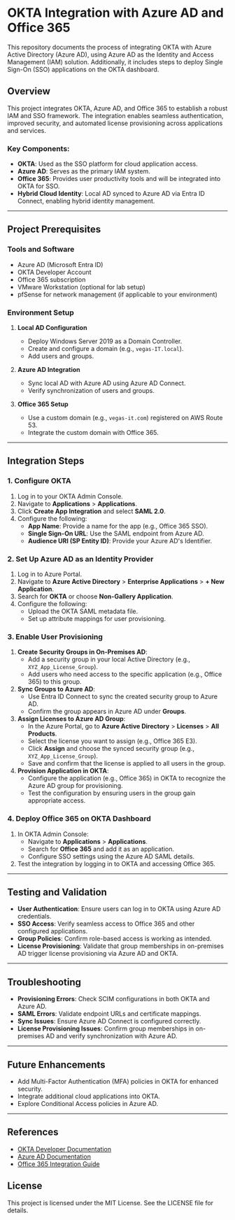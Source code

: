 # OKTA Integration with Azure AD and Office 365

This repository documents the process of integrating OKTA with Azure Active Directory (Azure AD), using Azure AD as the Identity and Access Management (IAM) solution. Additionally, it includes steps to deploy Single Sign-On (SSO) applications on the OKTA dashboard.

## Overview

This project integrates OKTA, Azure AD, and Office 365 to establish a robust IAM and SSO framework. The integration enables seamless authentication, improved security, and automated license provisioning across applications and services.

### Key Components:
- **OKTA**: Used as the SSO platform for cloud application access.
- **Azure AD**: Serves as the primary IAM system.
- **Office 365**: Provides user productivity tools and will be integrated into OKTA for SSO.
- **Hybrid Cloud Identity**: Local AD synced to Azure AD via Entra ID Connect, enabling hybrid identity management.

---

## Project Prerequisites

### Tools and Software
- Azure AD (Microsoft Entra ID)
- OKTA Developer Account
- Office 365 subscription
- VMware Workstation (optional for lab setup)
- pfSense for network management (if applicable to your environment)

### Environment Setup
1. **Local AD Configuration**
   - Deploy Windows Server 2019 as a Domain Controller.
   - Create and configure a domain (e.g., `vegas-IT.local`).
   - Add users and groups.

2. **Azure AD Integration**
   - Sync local AD with Azure AD using Azure AD Connect.
   - Verify synchronization of users and groups.

3. **Office 365 Setup**
   - Use a custom domain (e.g., `vegas-it.com`) registered on AWS Route 53.
   - Integrate the custom domain with Office 365.

---

## Integration Steps

### 1. Configure OKTA
1. Log in to your OKTA Admin Console.
2. Navigate to **Applications** > **Applications**.
3. Click **Create App Integration** and select **SAML 2.0**.
4. Configure the following:
   - **App Name**: Provide a name for the app (e.g., Office 365 SSO).
   - **Single Sign-On URL**: Use the SAML endpoint from Azure AD.
   - **Audience URI (SP Entity ID)**: Provide your Azure AD's Identifier.

### 2. Set Up Azure AD as an Identity Provider
1. Log in to Azure Portal.
2. Navigate to **Azure Active Directory** > **Enterprise Applications** > **+ New Application**.
3. Search for **OKTA** or choose **Non-Gallery Application**.
4. Configure the following:
   - Upload the OKTA SAML metadata file.
   - Set up attribute mappings for user provisioning.

### 3. Enable User Provisioning
1. **Create Security Groups in On-Premises AD**:
   - Add a security group in your local Active Directory (e.g., `XYZ_App_License_Group`).
   - Add users who need access to the specific application (e.g., Office 365) to this group.
2. **Sync Groups to Azure AD**:
   - Use Entra ID Connect to sync the created security group to Azure AD.
   - Confirm the group appears in Azure AD under **Groups**.
3. **Assign Licenses to Azure AD Group**:
   - In the Azure Portal, go to **Azure Active Directory** > **Licenses** > **All Products**.
   - Select the license you want to assign (e.g., Office 365 E3).
   - Click **Assign** and choose the synced security group (e.g., `XYZ_App_License_Group`).
   - Save and confirm that the license is applied to all users in the group.
4. **Provision Application in OKTA**:
   - Configure the application (e.g., Office 365) in OKTA to recognize the Azure AD group for provisioning.
   - Test the configuration by ensuring users in the group gain appropriate access.

### 4. Deploy Office 365 on OKTA Dashboard
1. In OKTA Admin Console:
   - Navigate to **Applications** > **Applications**.
   - Search for **Office 365** and add it as an application.
   - Configure SSO settings using the Azure AD SAML details.
2. Test the integration by logging in to OKTA and accessing Office 365.

---

## Testing and Validation
- **User Authentication**: Ensure users can log in to OKTA using Azure AD credentials.
- **SSO Access**: Verify seamless access to Office 365 and other configured applications.
- **Group Policies**: Confirm role-based access is working as intended.
- **License Provisioning**: Validate that group memberships in on-premises AD trigger license provisioning via Azure AD and OKTA.

---

## Troubleshooting
- **Provisioning Errors**: Check SCIM configurations in both OKTA and Azure AD.
- **SAML Errors**: Validate endpoint URLs and certificate mappings.
- **Sync Issues**: Ensure Azure AD Connect is configured correctly.
- **License Provisioning Issues**: Confirm group memberships in on-premises AD and verify synchronization with Azure AD.

---

## Future Enhancements
- Add Multi-Factor Authentication (MFA) policies in OKTA for enhanced security.
- Integrate additional cloud applications into OKTA.
- Explore Conditional Access policies in Azure AD.

---

## References
- [OKTA Developer Documentation](https://developer.okta.com/)
- [Azure AD Documentation](https://learn.microsoft.com/en-us/azure/active-directory/)
- [Office 365 Integration Guide](https://learn.microsoft.com/en-us/microsoft-365/enterprise/)

## License
This project is licensed under the MIT License. See the LICENSE file for details.
